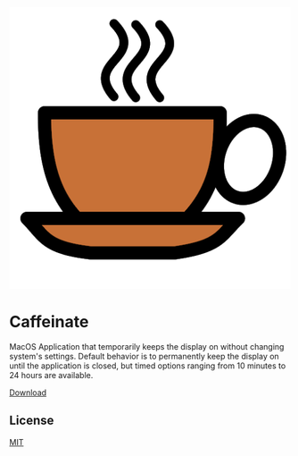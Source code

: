 ![Logo](https://github.com/HeadbangGang/portfolio/blob/develop/assets/media/caffeinate.png?raw=true)

# Caffeinate

MacOS Application that temporarily keeps the display on without changing system's settings.    Default behavior is to permanently keep the display on until the application is closed, but timed options ranging from 10 minutes to 24 hours are available.

[Download](https://github.com/HeadbangGang/caffeinate/raw/develop/Caffeinate.dmg)

## License

[MIT](https://choosealicense.com/licenses/mit/)

